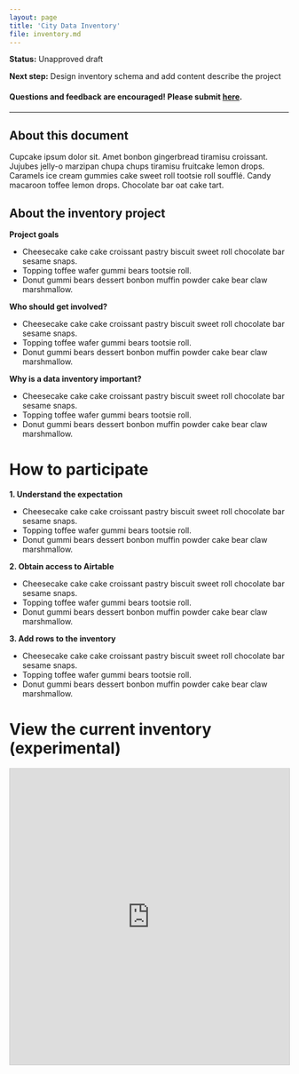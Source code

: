 ```yaml
---
layout: page
title: 'City Data Inventory'
file: inventory.md
---
```


**Status:** Unapproved draft  

**Next step:** Design inventory schema and add content describe the project  

#### Questions and feedback are encouraged! Please submit [here](https://github.com/cityofaustin/open-data-manual/milestones/Open%20Data%20Inventory).

***

## About this document

Cupcake ipsum dolor sit. Amet bonbon gingerbread tiramisu croissant. Jujubes jelly-o marzipan chupa chups tiramisu fruitcake lemon drops. Caramels ice cream gummies cake sweet roll tootsie roll soufflé. Candy macaroon toffee lemon drops. Chocolate bar oat cake tart.

## About the inventory project

**Project goals**

* Cheesecake cake cake croissant pastry biscuit sweet roll chocolate bar sesame snaps. 
* Topping toffee wafer gummi bears tootsie roll.
* Donut gummi bears dessert bonbon muffin powder cake bear claw marshmallow.

**Who should get involved?**

* Cheesecake cake cake croissant pastry biscuit sweet roll chocolate bar sesame snaps. 
* Topping toffee wafer gummi bears tootsie roll.
* Donut gummi bears dessert bonbon muffin powder cake bear claw marshmallow.

**Why is a data inventory important?**

* Cheesecake cake cake croissant pastry biscuit sweet roll chocolate bar sesame snaps. 
* Topping toffee wafer gummi bears tootsie roll.
* Donut gummi bears dessert bonbon muffin powder cake bear claw marshmallow.

# How to participate

**1. Understand the expectation**

* Cheesecake cake cake croissant pastry biscuit sweet roll chocolate bar sesame snaps. 
* Topping toffee wafer gummi bears tootsie roll.
* Donut gummi bears dessert bonbon muffin powder cake bear claw marshmallow.

**2. Obtain access to Airtable**

* Cheesecake cake cake croissant pastry biscuit sweet roll chocolate bar sesame snaps. 
* Topping toffee wafer gummi bears tootsie roll.
* Donut gummi bears dessert bonbon muffin powder cake bear claw marshmallow.

**3. Add rows to the inventory**

* Cheesecake cake cake croissant pastry biscuit sweet roll chocolate bar sesame snaps. 
* Topping toffee wafer gummi bears tootsie roll.
* Donut gummi bears dessert bonbon muffin powder cake bear claw marshmallow.

# View the current inventory (experimental)

<iframe class="airtable-embed" src="https://airtable.com/embed/shrz1xwqcxvm117x1?backgroundColor=purple&viewControls=on" frameborder="0" onmousewheel="" width="100%" height="533" style="background: transparent; border: 1px solid #ccc;"></iframe>

